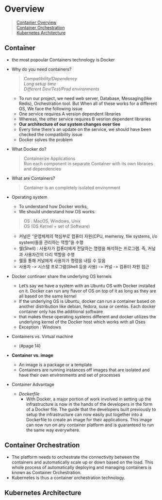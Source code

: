 # Overview

> [Container Overview](#Container)  
> [Container Orchestration](#Container-Orchestration)  
> [Kubernetes Architecture](#Kubernetes-Architecture)  

## Container

- the most popoular Containers technology is Docker
- Why do you need containers?
    > *Compatibility/Dependency*  
    > *Long setup time*  
    > *Different Dev/Test/Prod environments*  
    

    - To run our project, we need web server, Database, Messaging(like Redis), Orchestration tool. But When all of these works for a different OS, We face the following issue
    - One service requires A version dependent libraries
    - Whereas, the other service requires B vesrion dependent libraries
    - **Our architecture of our system changes over tiee**
    - Every time there's an update on the service, we should have been checked the compatibility issue 
    - Docker solves the problem
- What Docker do?
    > Containerize Applications  
    > Run each component in separate Container with its own libraries and dependencies  


- What are Containers?
    > Container is an completely isolated environment  


<!--But its also important to note that containers are not new with Docker. Containers have existed for about 10 years now and some of the different types of containers are LXC, LXD , LXCFS etc. Docker utilizes LXC containers. Setting up these container environments is hard as they are very low level and that is were Docker offers a high-level tool with several powerful functionalities making it really easy for end users like us.-->

- Operating system
    - To understand how Docker works,
    - We should understand how OS works.
    
    >  OS : MacOS, Windows, Unix  
    >  OS (OS Kernel + set of Software)  
    
    
    - 커널은 “운영체제의 핵심부로 컴퓨터 자원(CPU, memeroy, file systems, i/o system)들을 관리하는 역할”을 수행
    - 쉘(Shell) : 사용자가 컴퓨터에게 전달하는 명령을 해석하는 프로그램. 즉, 커널과 사용자간의 다리 역할을 수행
    - 쉘을 통해 커널에게 사용자가 명령을 내릴 수 있음
    - 사용자 -> 시스템 프로그램(Shell 등을 사용) -> 커널 -> 컴퓨터 자원 접근

- Docker continaer share the underlying OS kernels
    - Let’s say we have a system with an Ubuntu OS with Docker installed on it. Docker can run any flavor of OS on top of it as long as they are all based on the same kernel 
    - If the underlying OS is Ubuntu, docker can run a container based on another distribution like debian, fedora, suse or centos. Each docker container only has the additional software
    - that makes these operating systems different and docker utilizes the underlying kernel of the Docker host which works with all Oses 
    - Exception : Windows

- Containers vs. Virtual machine
    - (#page 14)

- **Container vs. image**
    - An image is a package or a template
    - Containers are running instances off images that are isolated and have their own environments and set of processes

- Container Advantage
    - *Dockerfile*
        - With Docker, a major portion of work involved in setting up the infrastructure is now in the hands of the developers in the form of a Docker file. The guide that the developers built previously to setup the infrastructure can now easily put together into a Dockerfile to create an image for their applications. This image can now run on any container platform and is guaranteed to run the same way everywhere. 

## Container Orchestration

- The platform needs to orchestrate the connectivity between the containers and automatically scale up or down based on the load. This whole process of automatically deploying and managing containers is known as Container Orchestration.
- Kubernetes is thus a container orchestration technology. 

## Kubernetes Architecture  

